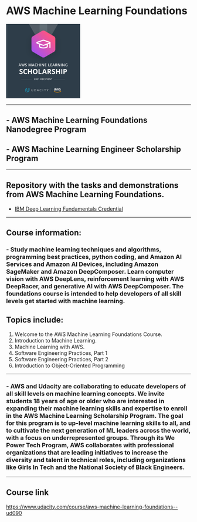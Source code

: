 # AWS Machine Learning Foundations

<img style="float: center;" src="reports/figures/AWS_Machine_Learning_Scholarship_Winner_Badge.png" width="40%"> 


---

## - AWS Machine Learning Foundations Nanodegree Program
## - AWS Machine Learning Engineer Scholarship Program
  
---
## Repository with the tasks and demonstrations from AWS Machine Learning Foundations.  

- [IBM Deep Learning Fundamentals Credential](https://confirm.udacity.com/VAJHW5FF)
---
## Course information:  

### - Study machine learning techniques and algorithms, programming best practices, python coding, and Amazon AI Services and Amazon AI Devices, including Amazon SageMaker and Amazon DeepComposer. Learn computer vision with AWS DeepLens, reinforcement learning with AWS DeepRacer, and generative AI with AWS DeepComposer. The foundations course is intended to help developers of all skill levels get started with machine learning.
 
 

## Topics include:  


1. Welcome to the AWS Machine Learning Foundations Course. 
2. Introduction to Machine Learning. 
3. Machine Learning with AWS.
4. Software Engineering Practices, Part 1 
5. Software Engineering Practices, Part 2
6. Introduction to Object-Oriented Programming 

---
### - AWS and Udacity are collaborating to educate developers of all skill levels on machine learning concepts. We invite students 18 years of age or older who are interested in expanding their machine learning skills and expertise to enroll in the AWS Machine Learning Scholarship Program. The goal for this program is to up-level machine learning skills to all, and to cultivate the next generation of ML leaders across the world, with a focus on underrepresented groups. Through its We Power Tech Program, AWS collaborates with professional organizations that are leading initiatives to increase the diversity and talent in technical roles, including organizations like Girls In Tech and the National Society of Black Engineers.

---
## Course link

https://www.udacity.com/course/aws-machine-learning-foundations--ud090